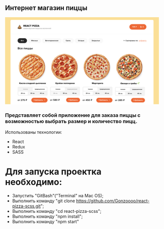 ## Интернет магазин пиццы

<img src="./src/scss/assets/img/pizzaPic.png">

### Представляет собой приложение для заказа пиццы с возможностью выбрать размер и количество пицц.

Использованы технологии:

- React
- Redux
- SASS

# Для запуска проектка необходимо:

- Запустить "GitBash"("Terminal" на Mac OS);
- Выполнить команду "git clone https://github.com/Gonzoooo/react-pizza-scss.git";
- Выполнить команду "cd react-pizza-scss";
- Выполнить команду "npm install";
- Выполнить команду "npm start"
